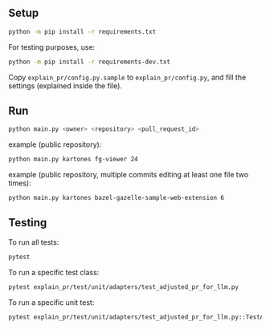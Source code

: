
## Setup

```bash
python -m pip install -r requirements.txt
```

For testing purposes, use:
```bash
python -m pip install -r requirements-dev.txt
```

Copy `explain_pr/config.py.sample` to `explain_pr/config.py`, and fill the settings (explained inside the file).

## Run

```bash
python main.py <owner> <repository> <pull_request_id>
```

example (public repository):
```bash
python main.py kartones fg-viewer 24
```

example (public repository, multiple commits editing at least one file two times):
```bash
python main.py kartones bazel-gazelle-sample-web-extension 6
```

## Testing

To run all tests:
```bash
pytest 
```

To run a specific test class:
```bash
pytest explain_pr/test/unit/adapters/test_adjusted_pr_for_llm.py
```

To run a specific unit test:
```bash
pytest explain_pr/test/unit/adapters/test_adjusted_pr_for_llm.py::TestAdjustedPullRequestForLlm::test_adjust_patch_data_size_with_pr_smaller_than_limit
```